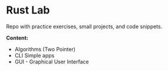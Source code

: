 # Rust Lab

Repo with practice exercises, small projects, and code snippets.

**Content:**

- Algorithms (Two Pointer)
- CLI Simple apps
- GUI - Graphical User Interface
